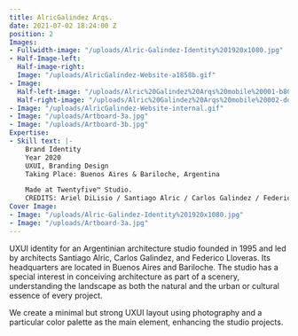 ```yaml
---
title: AlricGalindez Arqs.
date: 2021-07-02 18:24:00 Z
position: 2
Images:
- Fullwidth-image: "/uploads/Alric-Galindez-Identity%201920x1080.jpg"
- Half-Image-left: 
  Half-image-right: 
  Image: "/uploads/AlricGalindez-Website-a1858b.gif"
- Image: 
  Half-left-image: "/uploads/Alric%20Galindez%20Arqs%20mobile%20001-b807e6.jpg"
  Half-right-image: "/uploads/Alric%20Galindez%20Arqs%20mobile%20002-dd5022.jpg"
- Image: "/uploads/AlricGalindez-Website-internal.gif"
- Image: "/uploads/Artboard-3a.jpg"
- Image: "/uploads/Artboard-3b.jpg"
Expertise:
- Skill text: |-
    Brand Identity
    Year 2020
    UXUI, Branding Design
    Taking Place: Buenos Aires & Bariloche, Argentina

    Made at Twentyfive™ Studio.
    CREDITS: Ariel DiLisio / Santiago Alric / Carlos Galindez / Federico Lloveras / Sebastián Pöthe
Cover Image:
- Image: "/uploads/Alric-Galindez-Identity%201920x1080.jpg"
- Image: "/uploads/Artboard-3a.jpg"
---
```


UXUI identity for an Argentinian architecture studio founded in 1995 and led by architects Santiago Alric, Carlos Galindez, and Federico Lloveras. Its headquarters are located in Buenos Aires and Bariloche. The studio has a special interest in conceiving architecture as part of a scenery, understanding the landscape as both the natural and the urban or cultural essence of every project.

We create a minimal but strong UXUI layout using photography and a particular color palette as the main element, enhancing the studio projects.